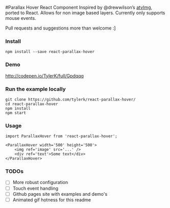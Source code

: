 #Parallax Hover React Component
Inspired by @drewwilson’s [atvImg](https://github.com/drewwilson/atvImg), ported to React. Allows for non image based layers. Currently only supports mouse events. 

Pull requests and suggestions more than welcome :]

### Install
`npm install --save react-parallax-hover`

### Demo
http://codepen.io/TylerK/full/Gpdqqq

### Run the example locally
```
git clone https://github.com/tylerk/react-parallax-hover/
cd react-parallax-hover
npm install
npm start
```

### Usage
```
import ParallaxHover from 'react-parallax-hover';

<ParallaxHover width='500' height='500'>
    <img ref='image' src='...' />
    <div ref='text'>Some text</div>
</ParallaxHover>
```

### TODOs
- [ ] More robust configuration
- [ ] Touch event handling
- [ ] Github pages site with examples and demo's
- [ ] Animated gif hotness for this readme

